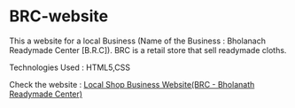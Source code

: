 # BRC-website

This a website for a local Business (Name of the Business : Bholanach Readymade Center [B.R.C]). BRC is a retail store that sell readymade cloths.

Technologies Used : HTML5,CSS

Check the website : [Local Shop Business Website(BRC - Bholanath Readymade Center)](https://arghadip2002.github.io/BRC-website/)
